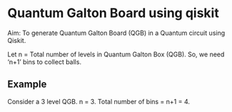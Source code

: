# Quantum Galton Board using qiskit
Aim: To generate Quantum Galton Board (QGB) in a Quantum circuit using Qiskit.

Let   n = Total number of levels in Quantum Galton Box (QGB).
So, we need ‘n+1’ bins to collect balls. 
## Example
   Consider a 3 level QGB.
    n = 3.
   Total number of bins = n+1 = 4.
